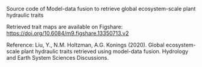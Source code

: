 Source code of Model-data fusion to retrieve global ecosystem-scale plant hydraulic traits

Retrieved trait maps are available on Figshare: https://doi.org/10.6084/m9.figshare.13350713.v2

Reference: 
Liu, Y., N.M. Holtzman, A.G. Konings (2020). Global ecosystem-scale plant hydraulic traits retrieved using model-data fusion. Hydrology and Earth System Sciences Discussions.
